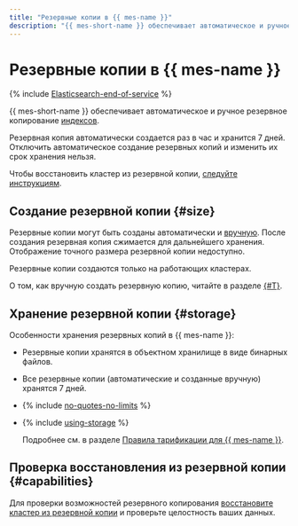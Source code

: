 ```yaml
---
title: "Резервные копии в {{ mes-name }}"
description: "{{ mes-short-name }} обеспечивает автоматическое и ручное резервное копирование индексов."
---
```


# Резервные копии в {{ mes-name }}

{% include [Elasticsearch-end-of-service](../../_includes/mdb/mes/note-end-of-service.md) %}

{{ mes-short-name }} обеспечивает автоматическое и ручное резервное копирование [индексов](./indexing.md).

Резервная копия автоматически создается раз в час и хранится 7 дней. Отключить автоматическое создание резервных копий и изменить их срок хранения нельзя.

Чтобы восстановить кластер из резервной копии, [следуйте инструкциям](../operations/cluster-backups.md#restore).

## Создание резервной копии {#size}

Резервные копии могут быть созданы автоматически и [вручную](../operations/cluster-backups.md#create-backup). После создания резервная копия сжимается для дальнейшего хранения. Отображение точного размера резервной копии недоступно.

Резервные копии создаются только на работающих кластерах.

О том, как вручную создать резервную копию, читайте в разделе [{#T}](../operations/cluster-backups.md).

## Хранение резервной копии {#storage}

Особенности хранения резервных копий в {{ mes-name }}:

* Резервные копии хранятся в объектном хранилище в виде бинарных файлов.

* Все резервные копии (автоматические и созданные вручную) хранятся 7 дней.

* {% include [no-quotes-no-limits](../../_includes/mdb/backups/no-quotes-no-limits.md) %}

* {% include [using-storage](../../_includes/mdb/backups/storage.md) %}

    Подробнее см. в разделе [Правила тарификации для {{ mes-name }}](../pricing.md#rules-storage).

## Проверка восстановления из резервной копии {#capabilities}

Для проверки возможностей резервного копирования [восстановите кластер из резервной копии](../operations/cluster-backups.md) и проверьте целостность ваших данных.
